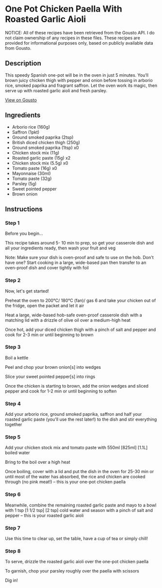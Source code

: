 # One Pot Chicken Paella With Roasted Garlic Aioli

NOTICE: All of these recipes have been retrieved from the Gousto API. I do not claim ownership of any recipes in these files. These recipes are provided for informational purposes only, based on publicly available data from Gousto.

## Description

This speedy Spanish one-pot will be in the oven in just 5 minutes. You’ll brown juicy chicken thigh with pepper and onion before tossing in arborio rice, smoked paprika and fragrant saffron. Let the oven work its magic, then serve up with roasted garlic aioli and fresh parsley.

[View on Gousto](https://www.gousto.co.uk/recipes/cookbook/one-pot-chicken-paella-with-roasted-garlic-aioli)

## Ingredients

- Arborio rice (160g)
- Saffron (1pkt)
- Ground smoked paprika (2tsp)
- British diced chicken thigh (250g)
- Ground smoked paprika (1tsp) x0
- Chicken stock mix (11g)
- Roasted garlic paste (15g) x2
- Chicken stock mix (5.5g) x0
- Tomato paste (16g) x0
- Mayonnaise (30ml)
- Tomato paste (32g)
- Parsley (5g)
- Sweet pointed pepper
- Brown onion

## Instructions


### Step 1

Before you begin...

This recipe takes around 5- 10 min to prep, so get your casserole dish and all your ingredients ready, then wash your fruit and veg

Note: Make sure your dish is oven-proof and safe to use on the hob. Don't have one? Start cooking in a large, wide-based pan then transfer to an oven-proof dish and cover tightly with foil


### Step 2

Now, let's get started!

Preheat the oven to 200°C/ 180°C (fan)/ gas 6 and take your chicken out of the fridge, open the packet and let it air

Heat a large, wide-based hob-safe oven-proof casserole dish with a matching lid with a drizzle of olive oil over a medium-high heat

Once hot, add your diced chicken thigh with a pinch of salt and pepper and cook for 2-3 min or until beginning to brown


### Step 3

Boil a kettle

Peel and chop your brown onion[s] into wedges

Slice your sweet pointed pepper[s] into rings

Once the chicken is starting to brown, add the onion wedges and sliced pepper and cook for 1-2 min or until beginning to soften


### Step 4

Add your arborio rice, ground smoked paprika, saffron and half your roasted garlic paste (you'll use the rest later!) to the dish and stir everything together


### Step 5

Add your chicken stock mix and tomato paste with 550ml <span class="text-purple">[825ml]</span> <span class="text-danger">[1.1L]</span> boiled water

Bring to the boil over a high heat

Once boiling, cover with a lid and put the dish in the oven for 25-30 min or until most of the water has absorbed, the rice and chicken are cooked through (no pink meat!) – this is your one-pot chicken paella


### Step 6

Meanwhile, combine the remaining roasted garlic paste and mayo to a bowl with 1 tsp <span class="text-purple">[1 1/2 tsp]</span> <span class="text-danger">[2 tsp] </span>cold water and season with a pinch of salt and pepper – this is your roasted garlic aioli


### Step 7

Use this time to clear up, set the table, have a cup of tea or simply chill!

### Step 8

To serve, drizzle the roasted garlic aioli over the one-pot chicken paella

To garnish, chop your parsley roughly over the paella with scissors

Dig in!

